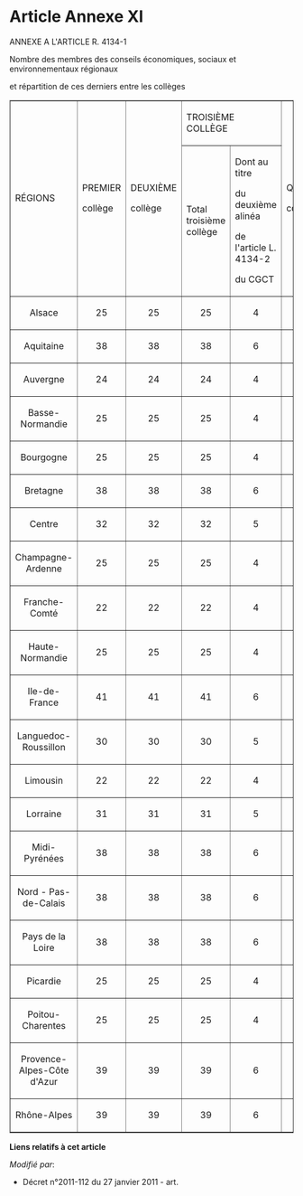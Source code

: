 # Article Annexe XI

ANNEXE A L'ARTICLE R. 4134-1

Nombre des membres des conseils économiques, sociaux et environnementaux régionaux

et répartition de ces derniers entre les collèges 

<table width="750" align="center" border="1">
  <tbody>
    <tr>
      <td rowspan="2">

RÉGIONS

</td>
      <td rowspan="2">

PREMIER

collège

</td>
      <td rowspan="2">

DEUXIÈME

collège

</td>
      <td colspan="2">

TROISIÈME COLLÈGE

</td>
      <td rowspan="2">

QUATRIÈME

collège

</td>
      <td rowspan="2">

TOTAL

</td>
    </tr>
    <tr>
      <td>

Total troisième collège

</td>
      <td>

Dont au titre

du deuxième alinéa

de l'article L. 4134-2

du CGCT

</td>
    </tr>
    <tr>
      <td align="center">

Alsace

</td>
      <td align="center">

25

</td>
      <td align="center">

25

</td>
      <td align="center">

25

</td>
      <td align="center">

4

</td>
      <td align="center">

3

</td>
      <td align="center">

78

</td>
    </tr>
    <tr>
      <td align="center">

Aquitaine

</td>
      <td align="center">

38

</td>
      <td align="center">

38

</td>
      <td align="center">

38

</td>
      <td align="center">

6

</td>
      <td align="center">

5

</td>
      <td align="center">

119

</td>
    </tr>
    <tr>
      <td align="center">

Auvergne

</td>
      <td align="center">

24

</td>
      <td align="center">

24

</td>
      <td align="center">

24

</td>
      <td align="center">

4

</td>
      <td align="center">

3

</td>
      <td align="center">

75

</td>
    </tr>
    <tr>
      <td align="center">

Basse-Normandie

</td>
      <td align="center">

25

</td>
      <td align="center">

25

</td>
      <td align="center">

25

</td>
      <td align="center">

4

</td>
      <td align="center">

3

</td>
      <td align="center">

78

</td>
    </tr>
    <tr>
      <td align="center">

Bourgogne

</td>
      <td align="center">

25

</td>
      <td align="center">

25

</td>
      <td align="center">

25

</td>
      <td align="center">

4

</td>
      <td align="center">

3

</td>
      <td align="center">

78

</td>
    </tr>
    <tr>
      <td align="center">

Bretagne

</td>
      <td align="center">

38

</td>
      <td align="center">

38

</td>
      <td align="center">

38

</td>
      <td align="center">

6

</td>
      <td align="center">

5

</td>
      <td align="center">

119

</td>
    </tr>
    <tr>
      <td align="center">

Centre

</td>
      <td align="center">

32

</td>
      <td align="center">

32

</td>
      <td align="center">

32

</td>
      <td align="center">

5

</td>
      <td align="center">

4

</td>
      <td align="center">

100

</td>
    </tr>
    <tr>
      <td align="center">

Champagne-Ardenne

</td>
      <td align="center">

25

</td>
      <td align="center">

25

</td>
      <td align="center">

25

</td>
      <td align="center">

4

</td>
      <td align="center">

3

</td>
      <td align="center">

78

</td>
    </tr>
    <tr>
      <td align="center">

Franche-Comté

</td>
      <td align="center">

22

</td>
      <td align="center">

22

</td>
      <td align="center">

22

</td>
      <td align="center">

4

</td>
      <td align="center">

3

</td>
      <td align="center">

69

</td>
    </tr>
    <tr>
      <td align="center">

Haute-Normandie

</td>
      <td align="center">

25

</td>
      <td align="center">

25

</td>
      <td align="center">

25

</td>
      <td align="center">

4

</td>
      <td align="center">

3

</td>
      <td align="center">

78

</td>
    </tr>
    <tr>
      <td align="center">

Ile-de-France

</td>
      <td align="center">

41

</td>
      <td align="center">

41

</td>
      <td align="center">

41

</td>
      <td align="center">

6

</td>
      <td align="center">

5

</td>
      <td align="center">

128

</td>
    </tr>
    <tr>
      <td align="center">

Languedoc-Roussillon

</td>
      <td align="center">

30

</td>
      <td align="center">

30

</td>
      <td align="center">

30

</td>
      <td align="center">

5

</td>
      <td align="center">

4

</td>
      <td align="center">

94

</td>
    </tr>
    <tr>
      <td align="center">

Limousin

</td>
      <td align="center">

22

</td>
      <td align="center">

22

</td>
      <td align="center">

22

</td>
      <td align="center">

4

</td>
      <td align="center">

3

</td>
      <td align="center">

69

</td>
    </tr>
    <tr>
      <td align="center">

Lorraine

</td>
      <td align="center">

31

</td>
      <td align="center">

31

</td>
      <td align="center">

31

</td>
      <td align="center">

5

</td>
      <td align="center">

4

</td>
      <td align="center">

97

</td>
    </tr>
    <tr>
      <td align="center">

Midi-Pyrénées

</td>
      <td align="center">

38

</td>
      <td align="center">

38

</td>
      <td align="center">

38

</td>
      <td align="center">

6

</td>
      <td align="center">

5

</td>
      <td align="center">

119

</td>
    </tr>
    <tr>
      <td align="center">

Nord - Pas-de-Calais

</td>
      <td align="center">

38

</td>
      <td align="center">

38

</td>
      <td align="center">

38

</td>
      <td align="center">

6

</td>
      <td align="center">

5

</td>
      <td align="center">

119

</td>
    </tr>
    <tr>
      <td align="center">

Pays de la Loire

</td>
      <td align="center">

38

</td>
      <td align="center">

38

</td>
      <td align="center">

38

</td>
      <td align="center">

6

</td>
      <td align="center">

5

</td>
      <td align="center">

119

</td>
    </tr>
    <tr>
      <td align="center">

Picardie

</td>
      <td align="center">

25

</td>
      <td align="center">

25

</td>
      <td align="center">

25

</td>
      <td align="center">

4

</td>
      <td align="center">

3

</td>
      <td align="center">

78

</td>
    </tr>
    <tr>
      <td align="center">

Poitou-Charentes

</td>
      <td align="center">

25

</td>
      <td align="center">

25

</td>
      <td align="center">

25

</td>
      <td align="center">

4

</td>
      <td align="center">

3

</td>
      <td align="center">

78

</td>
    </tr>
    <tr>
      <td align="center">

Provence-Alpes-Côte d'Azur

</td>
      <td align="center">

39

</td>
      <td align="center">

39

</td>
      <td align="center">

39

</td>
      <td align="center">

6

</td>
      <td align="center">

5

</td>
      <td align="center">

122

</td>
    </tr>
    <tr>
      <td align="center">

Rhône-Alpes

</td>
      <td align="center">

39

</td>
      <td align="center">

39

</td>
      <td align="center">

39

</td>
      <td align="center">

6

</td>
      <td align="center">

5

</td>
      <td align="center">

122</td>
    </tr>
  </tbody>
</table>

**Liens relatifs à cet article**

_Modifié par_:

  - Décret n°2011-112 du 27 janvier 2011 - art.
